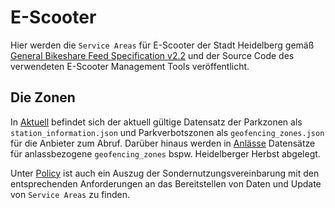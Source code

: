# E-Scooter
Hier werden die `Service Areas` für E-Scooter der Stadt Heidelberg gemäß [General Bikeshare Feed Specification v2.2](https://github.com/NABSA/gbfs/blob/v2.2/gbfs.md) und der Source Code des verwendeten E-Scooter Management Tools veröffentlicht.

## Die Zonen
  In [Aktuell](Aktuell) befindet sich der aktuell gültige Datensatz der Parkzonen als `station_information.json` und Parkverbotszonen als `geofencing_zones.json` für die Anbieter zum Abruf. Darüber hinaus werden in [Anlässe](Anlaesse) Datensätze für anlassbezogene `geofencing_zones` bspw. Heidelberger Herbst abgelegt.

Unter [Policy](Policy) ist auch ein Auszug der Sondernutzungsvereinbarung mit den entsprechenden Anforderungen an das Bereitstellen von Daten und Update von `Service Areas` zu finden.
